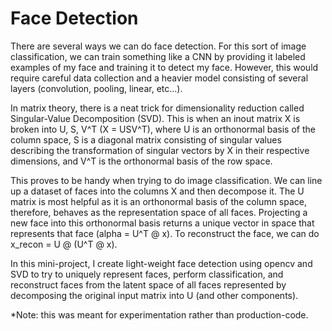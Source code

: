 # Face Detection

There are several ways we can do face detection. For this sort of image classification, we can train something like a CNN by providing it labeled examples of my face and training it to detect my face. However, this would require careful data collection and a heavier model consisting of several layers (convolution, pooling, linear, etc...). 

In matrix theory, there is a neat trick for dimensionality reduction called Singular-Value Decomposition (SVD). This is when an inout matrix X is broken into U, S, V^T (X = USV^T), where U is an orthonormal basis of the column space, S is a diagonal matrix consisting of singular values describing the transformation of singular vectors by X in their respective dimensions, and V^T is the orthonormal basis of the row space. 

This proves to be handy when trying to do image classification. We can line up a dataset of faces into the columns X and then decompose it. The U matrix is most helpful as it is an orthonormal basis of the column space, therefore, behaves as the representation space of all faces. Projecting a new face into this orthonormal basis returns a unique vector in space that represents that face (alpha = U^T @ x). To reconstruct the face, we can do x_recon = U @ (U^T @ x). 

In this mini-project, I create light-weight face detection using opencv and SVD to try to uniquely represent faces, perform classification, and reconstruct faces from the latent space of all faces represented by decomposing the original input matrix into U (and other components).  

*Note: this was meant for experimentation rather than production-code. 


